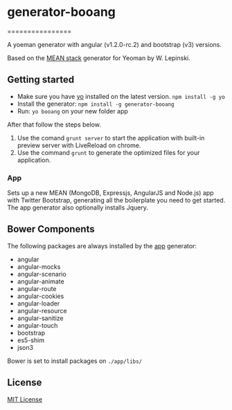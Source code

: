 # generator-booang
================

A yoeman generator with angular (v1.2.0-rc.2) and bootstrap (v3) versions.

Based on the [MEAN stack](https://github.com/wlepinski/generator-meanstack) generator for Yeoman by W. Lepinski.

## Getting started
- Make sure you have [yo](https://github.com/yeoman/yo) installed on the latest version.
    `npm install -g yo`
- Install the generator: `npm install -g generator-booang`
- Run: `yo booang` on your new folder app

After that follow the steps below.

1. Use the comand `grunt server` to start the application with built-in preview server with LiveReload on chrome. 
2. Use the command <code>grunt</code> to generate the optimized files for your application.


### App
Sets up a new MEAN (MongoDB, Expressjs, AngularJS and Node.js) app with Twitter Bootstrap, generating all the boilerplate you need to get started. The app generator also optionally installs Jquery.

## Bower Components

The following packages are always installed by the [app](#app) generator:

* angular
* angular-mocks
* angular-scenario
* angular-animate
* angular-route
* angular-cookies
* angular-loader
* angular-resource
* angular-sanitize
* angular-touch
* bootstrap
* es5-shim
* json3

Bower is set to install packages on `./app/libs/`

## License
[MIT License](http://en.wikipedia.org/wiki/MIT_License)